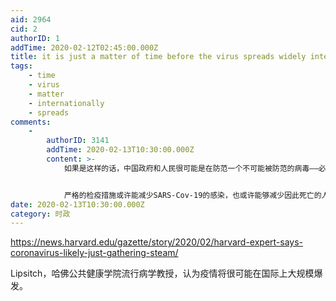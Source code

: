 ```yaml
---
aid: 2964
cid: 2
authorID: 1
addTime: 2020-02-12T02:45:00.000Z
title: it is just a matter of time before the virus spreads widely internationally
tags:
    - time
    - virus
    - matter
    - internationally
    - spreads
comments:
    -
        authorID: 3141
        addTime: 2020-02-13T10:30:00.000Z
        content: >-
            如果是这样的话，中国政府和人民很可能是在防范一个不可能被防范的病毒——必然会失败。


            严格的检疫措施或许能减少SARS-Cov-19的感染，也或许能够减少因此死亡的人数。但是检疫措施带来的缺医少药、经济放缓会让其他的死亡人数增加，而且这样还极大地侵犯了湖北居民的人权。
date: 2020-02-13T10:30:00.000Z
category: 时政
---
```


https://news.harvard.edu/gazette/story/2020/02/harvard-expert-says-coronavirus-likely-just-gathering-steam/

Lipsitch，哈佛公共健康学院流行病学教授，认为疫情将很可能在国际上大规模爆发。
